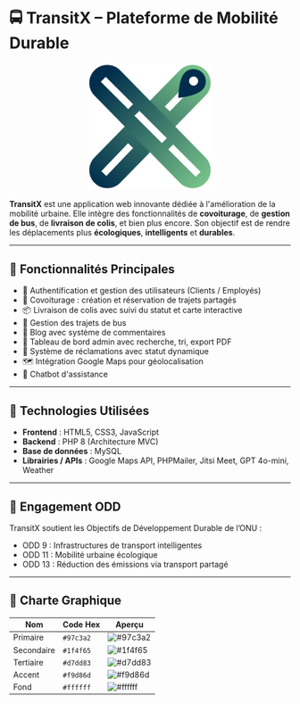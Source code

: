 # 🚍 TransitX – Plateforme de Mobilité Durable

<p align="center">
  <img src="./View/assets/images/logo.png" alt="TransitX Logo" width="220"/>
</p>

**TransitX** est une application web innovante dédiée à l'amélioration de la mobilité urbaine. Elle intègre des fonctionnalités de **covoiturage**, de **gestion de bus**, de **livraison de colis**, et bien plus encore. Son objectif est de rendre les déplacements plus **écologiques**, **intelligents** et **durables**.

---

## 📌 Fonctionnalités Principales

- 🔐 Authentification et gestion des utilisateurs (Clients / Employés)
- 🚗 Covoiturage : création et réservation de trajets partagés
- 📦 Livraison de colis avec suivi du statut et carte interactive
- 🚌 Gestion des trajets de bus
- 📝 Blog avec système de commentaires
- 🧾 Tableau de bord admin avec recherche, tri, export PDF
- 💬 Système de réclamations avec statut dynamique
- 🗺️ Intégration Google Maps pour géolocalisation
- 🤖 Chatbot d'assistance

---

## 🧪 Technologies Utilisées

- **Frontend** : HTML5, CSS3, JavaScript
- **Backend** : PHP 8 (Architecture MVC)
- **Base de données** : MySQL
- **Librairies / APIs** : Google Maps API, PHPMailer, Jitsi Meet, GPT 4o-mini, Weather

---

## 🎯 Engagement ODD

TransitX soutient les Objectifs de Développement Durable de l’ONU :

- ODD 9 : Infrastructures de transport intelligentes
- ODD 11 : Mobilité urbaine écologique
- ODD 13 : Réduction des émissions via transport partagé

---

## 🎨 Charte Graphique

| Nom         | Code Hex  | Aperçu |
|-------------|-----------|--------|
| Primaire    | `#97c3a2` | ![#97c3a2](https://www.colorhexa.com/97c3a2.png) |
| Secondaire  | `#1f4f65` | ![#1f4f65](https://www.colorhexa.com/1f4f65.png) |
| Tertiaire   | `#d7dd83` | ![#d7dd83](https://www.colorhexa.com/d7dd83.png) |
| Accent      | `#f9d86d` | ![#f9d86d](https://www.colorhexa.com/f9d86d.png) |
| Fond        | `#ffffff` | ![#ffffff](https://www.colorhexa.com/ffffff.png) |


